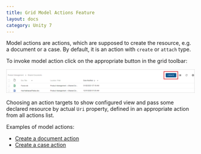 ```yaml
---
title: Grid Model Actions Feature
layout: docs
category: Unity 7
---
```

Model actions are actions, which are supposed to create the resource, e.g. a document or a case. By default, it is an action with `create` or `attach` type.

To invoke model action click on the appropriate button in the grid toolbar: 

![react_model-action](model-actions/images/gridmodelaction_1.png) 

Choosing an action targets to show configured view and pass some declared resource by actual `Uri` property, defined in an appropriate action from all actions list.

Examples of model actions:

- [Create a document action](../../features/document-management/create-document.md)  
- [Create a case action](../../features/case-management/create-case.md)  
